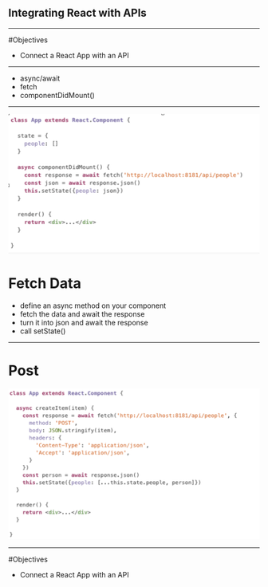 ## Integrating React with APIs

---

#Objectives

+ Connect a React App with an API

---

- async/await
- fetch
- componentDidMount()

---

![right fit](getReact.png)

# Fetch Data

+ define an async method on your component
+ fetch the data and await the response
+ turn it into json and await the response
+ call setState()

---

# Post

![inline](reactPost.png)

---

#Objectives

+ Connect a React App with an API


